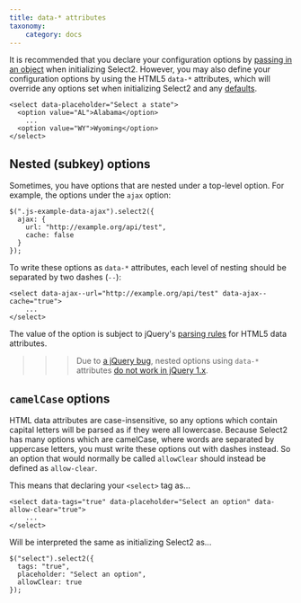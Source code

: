 ```yaml
---
title: data-* attributes
taxonomy:
    category: docs
---
```


It is recommended that you declare your configuration options by [passing in an object](/configuration) when initializing Select2.  However, you may also define your configuration options by using the HTML5 `data-*` attributes, which will override any options set when initializing Select2 and any [defaults](/configuration/defaults).

```
<select data-placeholder="Select a state">
  <option value="AL">Alabama</option>
    ...
  <option value="WY">Wyoming</option>
</select>
```

## Nested (subkey) options

Sometimes, you have options that are nested under a top-level option.  For example, the options under the `ajax` option:

```
$(".js-example-data-ajax").select2({
  ajax: {
    url: "http://example.org/api/test",
    cache: false
  }
});
```

To write these options as `data-*` attributes, each level of nesting should be separated by two dashes (`--`):

```
<select data-ajax--url="http://example.org/api/test" data-ajax--cache="true">
    ...
</select>
```

The value of the option is subject to jQuery's [parsing rules](https://api.jquery.com/data/#data-html5) for HTML5 data attributes.

>>> Due to [a jQuery bug](https://github.com/jquery/jquery/issues/2070), nested options using `data-*` attributes [do not work in jQuery 1.x](https://github.com/select2/select2/issues/2969).

## `camelCase` options

HTML data attributes are case-insensitive, so any options which contain capital letters will be parsed as if they were all lowercase. Because Select2 has many options which are camelCase, where words are separated by uppercase letters, you must write these options out with dashes instead. So an option that would normally be called `allowClear` should instead be defined as `allow-clear`.

This means that declaring your `<select>` tag as...

```
<select data-tags="true" data-placeholder="Select an option" data-allow-clear="true">
    ...
</select>
```

Will be interpreted the same as initializing Select2 as...

```
$("select").select2({
  tags: "true",
  placeholder: "Select an option",
  allowClear: true
});
```
